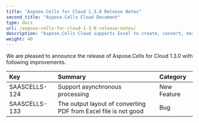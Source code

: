 ```yaml
---
title: "Aspose.Cells for Cloud 1.3.0 Release Notes"
second_title: "Aspose.Cells Cloud Document"
type: docs
url: /aspose-cells-for-cloud-1-3-0-release-notes/
description: "Aspose.Cells Cloud supports Excel to create, convert, merge, split, protected, inner object operation, and so on."
weight: 40
---
```


We are pleased to announce the release of Aspose.Cells for Cloud 1.3.0 with following improvements.

|**Key** |**Summary** |**Category** |
| :- | :- | :- |
|SAASCELLS-124 |Support asynchronous processing |New Feature |
|SAASCELLS-133 |The output layout of converting PDF from Excel file is not good |Bug |

